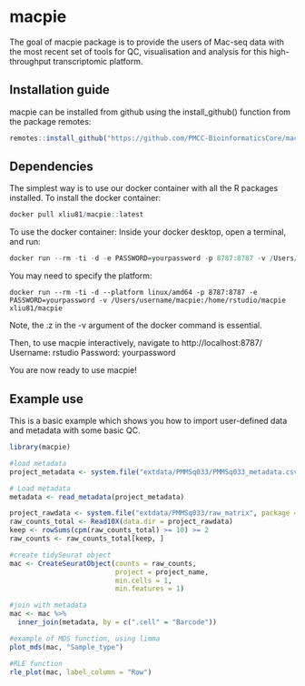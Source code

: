 
<!-- README.md is generated from README.Rmd. Please edit that file -->

# macpie

<!-- badges: start -->
<!-- badges: end -->

The goal of macpie package is to provide the users of Mac-seq data with
the most recent set of tools for QC, visualisation and analysis for
this high-throughput transcriptomic platform.

## Installation guide

macpie can be installed from github using the install_github() function from the package remotes:

``` r
remotes::install_github("https://github.com/PMCC-BioinformaticsCore/macpie")
```

## Dependencies

The simplest way is to use our docker container with all the R packages installed.
To install the docker container:
``` r
docker pull xliu81/macpie::latest
```
To use the docker container:
Inside your docker desktop, open a terminal, and run:
``` r
docker run --rm -ti -d -e PASSWORD=yourpassword -p 8787:8787 -v /Users/username/macpie:/home/rstudio/macpie xliu81/macpie
```
You may need to specify the platform:
```
docker run --rm -ti -d --platform linux/amd64 -p 8787:8787 -e PASSWORD=yourpassword -v /Users/username/macpie:/home/rstudio/macpie xliu81/macpie

```
Note, the :z in the -v argument of the docker command is essential.

Then, to use macpie interactively, navigate to http://localhost:8787/
Username: rstudio
Password: yourpassword

You are now ready to use macpie!

## Example use

This is a basic example which shows you how to import user-defined data and metadata with some basic QC.

``` r
library(macpie)

#load metadata
project_metadata <- system.file("extdata/PMMSq033/PMMSq033_metadata.csv", package = "macpie")

# Load metadata
metadata <- read_metadata(project_metadata)

project_rawdata <- system.file("extdata/PMMSq033/raw_matrix", package = "macpie")
raw_counts_total <- Read10X(data.dir = project_rawdata)
keep <- rowSums(cpm(raw_counts_total) >= 10) >= 2
raw_counts <- raw_counts_total[keep, ]

#create tidySeurat object
mac <- CreateSeuratObject(counts = raw_counts,
                          project = project_name,
                          min.cells = 1,
                          min.features = 1)

#join with metadata
mac <- mac %>%
  inner_join(metadata, by = c(".cell" = "Barcode"))

#example of MDS function, using limma
plot_mds(mac, "Sample_type")

#RLE function
rle_plot(mac, label_column = "Row")

```
